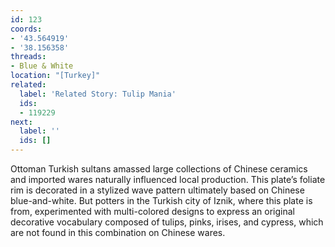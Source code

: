 ```yaml
---
id: 123
coords:
- '43.564919'
- '38.156358'
threads:
- Blue & White
location: "[Turkey]"
related:
  label: 'Related Story: Tulip Mania'
  ids:
  - 119229
next:
  label: ''
  ids: []
---
```


Ottoman Turkish sultans amassed large collections of Chinese ceramics and imported wares naturally influenced local production. This plate’s foliate rim is decorated in a stylized wave pattern ultimately based on Chinese blue-and-white. But potters in the Turkish city of Iznik, where this plate is from, experimented with multi-colored designs to express an original decorative vocabulary composed of tulips, pinks, irises, and cypress, which are not found in this combination on Chinese wares.
